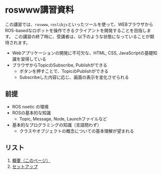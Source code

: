 # roswww講習資料

この講習では、`roswww`, `roslibjs`といったツールを使って、WEBブラウザからROS-basedなロボットを操作できるクライアントを開発することを目指します。
この講習の終了時に、受講者は、以下のような状態になっていることが期待されます。

- Webアプリケーションの開発に不可欠な、HTML, CSS, JavaScriptの基礎知識を習得している
- ブラウザからTopicのSubscribe, Publishができる
  - ボタンを押すことで、TopicのPublishができる
  - Subscribeした内容に応じ、画面の表示を変化させられる

## 前提
- ROS noetic の環境
- ROSの基本的な知識
  - Topic, Message, Node, Launchファイルなど
- 基本的なプログラミングの知識（言語問わず）
  - クラスやオブジェクトの概念についての基本理解が望まれる

## リスト
1. [概要（このページ）](readme.md)
2. [セットアップ](setup.md)